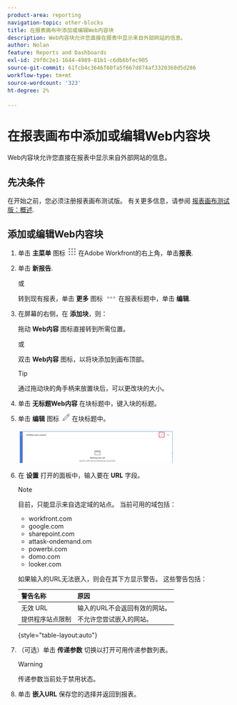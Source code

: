 ```yaml
---
product-area: reporting
navigation-topic: other-blocks
title: 在报表画布中添加或编辑Web内容块
description: Web内容块允许您直接在报表中显示来自外部网站的信息。
author: Nolan
feature: Reports and Dashboards
exl-id: 29f0c2e1-1644-4989-81b1-c6db6bfec905
source-git-commit: 61fcb4c3646f60fa5f667d874af3320360d5d286
workflow-type: tm+mt
source-wordcount: '323'
ht-degree: 2%

---
```



# 在报表画布中添加或编辑Web内容块

Web内容块允许您直接在报表中显示来自外部网站的信息。

## 先决条件

在开始之前，您必须注册报表画布测试版。 有关更多信息，请参阅 [报表画布测试版：概述](/help/quicksilver/product-announcements/betas/reporting-canvas-beta/reporting-canvas-beta-overview.md).

## 添加或编辑Web内容块

1. 单击 **主菜单** 图标 ![](assets/main-menu-icon.png) 在Adobe Workfront的右上角，单击&#x200B;**报表**.
1. 单击 **新报告**.

   或

   转到现有报表，单击 **更多** 图标 ![](assets/more-icon-27x15.png) 在报表标题中，单击 **编辑**.

1. 在屏幕的右侧，在 **添加块**，则：

   拖动 **Web内容** 图标直接转到所需位置。

   或

   双击 **Web内容** 图标，以将块添加到画布顶部。

   >[!TIP]
   >
   >通过拖动块的角手柄来放置块后，可以更改块的大小。

1. 单击 **无标题Web内容** 在块标题中，键入块的标题。
1. 单击 **编辑** 图标 ![](assets/edit-icon.png) 在块标题中。

   ![](assets/web-content-block-header-350x76.png)

1. 在 **设置** 打开的面板中，输入要在 **URL** 字段。

   >[!NOTE]
   >
   >目前，只能显示来自选定域的站点。 当前可用的域包括：
   >   
   >   * workfront.com
   >   * google.com
   >   * sharepoint.com
   >   * attask-ondemand.om
   >   * powerbi.com
   >   * domo.com
   >   * looker.com


   如果输入的URL无法嵌入，则会在其下方显示警告。 这些警告包括：

   | 警告名称 | 原因 |
   |---|---|
   | 无效 URL | 输入的URL不会返回有效的网站。 |
   | 提供程序站点限制 | 不允许您尝试嵌入的网站。 |

   {style=&quot;table-layout:auto&quot;}

1. （可选）单击 **传递参数** 切换以打开可用传递参数列表。

   >[!WARNING]
   >
   >传递参数当前处于禁用状态。

1. 单击 **嵌入URL** 保存您的选择并返回到报表。
